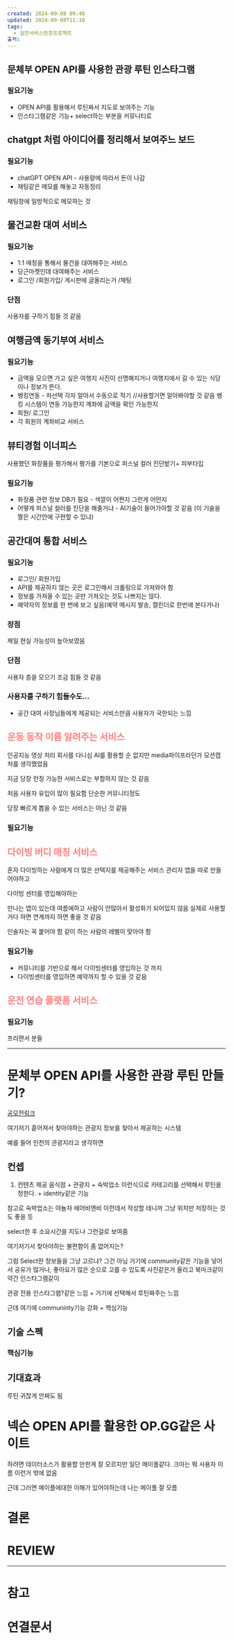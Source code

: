 ```yaml
---
created: 2024-09-08 09:40
updated: 2024-09-08T11:10
tags:
  - 실전서비스런칭프로젝트
출처: 
---
```


## 문체부 OPEN API를 사용한 관광 루틴 인스타그램
### 필요기능 
- OPEN API를 활용해서 루틴짜서 지도로 보여주는 기능 
- 인스타그램같은 기능+ select하는 부분을 커뮤니티로
## chatgpt 처럼 아이디어를 정리해서 보여주느 보드
### 필요기능
- chatGPT OPEN API  - 사용량에 따라서 돈이 나감
- 채팅같은 메모를 해놓고 자동정리 

채팅창에 일방적으로 메모하는 것

## 물건교환 대여 서비스
### 필요기능
- 1:1 매칭을 통해서 물건을 대여해주는 서비스
- 당근마켓인데 대여해주는 서비스
- 로그인 /회원가입/ 게시판에 글올리는거 /채팅

### 단점
사용자를 구하기 힘들 것 같음

## 여행금액 동기부여 서비스
### 필요기능
- 금액을 모으면 가고 싶은 여행지 사진이 선명해지거나 여행지에서 갈 수 있는 식당이나 정보가 뜬다. 
- 뱅킹연동 - 차선택 각자 알아서 수동으로 적기 //사용할거면 알아봐야할 것 같음 뱅킹 시스템이 연동 가능한지 계좌에 금액을 확인 가능한지
- 회원/ 로그인 
- 각 회원의 계좌비교 서비스
## 뷰티경험 이너피스
사용했던 화장품을 평가해서 평가를 기본으로 퍼스널 컬러 진단밭기+ 피부타입
### 필요기능
- 화장품 관련 정보 DB가 필요 - 색깔이 어쩐지 그런게 어떤지
- 어떻게 퍼스널 컬러를 진단을 해줄거냐 - AI기술이 들어가야할 것 같음 (이 기술을 짤은 시간안에 구현할 수 있냐)

## 공간대여 통합 서비스
### 필요기능
- 로그인/ 회원가입
- API를 제공하지 않는 곳은 로그인해서 크롤링으로 가져와야 함
- 정보를 가져올 수 있는 곳만 가져오는 것도 나쁘지는 않다.
- 예약자의 정보를 한 번에 보고 싶음(예약 메시지 발송, 캘린더로 한번에 본다거나)
### 장점
제일 현실 가능성이 높아보였음
### 단점
사용자 층을 모으기 조금 힘들 것 같음


### 사용자를 구하기 힘들수도...
- 공간 대여 사장님들에게 제공되는 서비스만큼 사용자가 국한되는 느낌

## <span style="color:rgb(255, 128, 128)">운동 동작 이름 알려주는 서비스</span>
인공지능 영상 처리 회사를 다니심 AI를 활용할 순 없지만 media파이프라던가 모션캡처를 생각했었음

지금 당장 런칭 가능한 서비스로는 부합하지 않는 것 같음

처음 사용자 유입이 많이 필요함
단순한 커뮤니티정도

당장 빠르게 뽑을 수 있는 서비스는 아닌 것 같음
### 필요기능

## <span style="color:rgb(255, 128, 128)">다이빙 버디 매칭 서비스</span>
혼자 다이빙하는 사람에게 더 많은 선택지를 제공해주는 서비스
관리자 앱을 따로 만들어야하고

다이빙 센터를 영입해야하는

만나는 앱이 있는데 여름에하고 사람이 안많아서 활성화가 되어있지 않음 실제로 사용할거다 하면 연계까지 하면 좋을 것 같음

인솔자는 꼭 붙어야 함 같이 하는 사람의 레벨이 맞아야 함
### 필요기능
- 커뮤니티를 기반으로 해서 다이빙센터를 영입하는 것 까지
- 다이빙센터를 영입하면 예약까지 할 수 있을 것 같음

## <span style="color:rgb(255, 128, 128)">운전 연습 플랫폼 서비스</span>
### 필요기능
프리랜서 분들








---
# 문체부 OPEN API를 사용한 관광 루틴 만들기?
[공모전링크](http://www.tourbigdata.kr/award.asp)

여기저기 흩어져서 찾아야하는 관광지 정보를 찾아서 제공하는 시스템

예를 들어
인천의 관광지라고 생각하면

## 컨셉
1. 컨텐츠 제공
음식점 + 관광지 + 숙박업소 이런식으로 카테고리를 선택해서 루틴을 정한다.  + identity같은 기능

참고로 숙박업소는 야놀자 에어비엔비 이런데서 작성할 테니까 그냥 위치만 저장하는 것도 좋을 듯

select한 후 소요시간을 지도나 그런걸로 보여줌

여기저기서 찾아야하는 불편함이  좀 없어지는?

그럼 Select한 정보들을 그냥 고르냐? 그건 아님 거기에 community같은 기능을 넣어서
공유가 많거나, 좋아요가 많은 순으로 고를 수 있도록 사진같은거 올리고 북마크같이 약간 인스타그램같이

관광 전용 인스타그램?같은 느낌 + 거기에 선택해서 루틴짜주는 느낌


근데 여기에 communinty기능 강화 + 핵심기능

## 기술 스펙
### 핵심기능


## 기대효과
루틴 귀찮게 안짜도 됨

# 넥슨 OPEN API를 활용한 OP.GG같은 사이트
하려면 데이터소스가 활용할 만한게 잘 모르지만 일단 메이플같다. 크아는 뭐 사용자 이름 이런거 밖에 없음

근데 그러면 메이플에대한 이해가 있어야하는데 나는 메이플 잘 모름
# 결론

# REVIEW


---
# 참고

# 연결문서